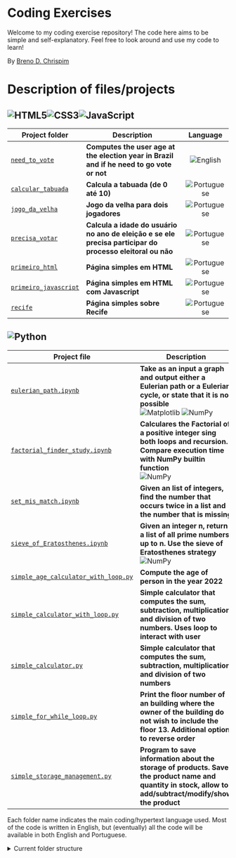 # Coding Exercises

Welcome to my coding exercise repository! The code here aims to be simple and self-explanatory. Feel free to look around and use my code to learn!

By [Breno D. Chrispim](https://github.com/DChrispim)

# Description of files/projects

## ![HTML5](https://img.shields.io/badge/html5-%23E34F26.svg?style=for-the-badge&logo=html5&logoColor=white)![CSS3](https://img.shields.io/badge/css3-%231572B6.svg?style=for-the-badge&logo=css3&logoColor=white)![JavaScript](https://img.shields.io/badge/javascript-%23323330.svg?style=for-the-badge&logo=javascript&logoColor=%23F7DF1E)

| Project folder                                                          | Description                                                                                                          |                           Language                           |
| ----------------------------------------------------------------------- | -------------------------------------------------------------------------------------------------------------------- | :----------------------------------------------------------: |
| [`need_to_vote`](HTML-CSS-Javascript/eng/need_to_vote)                  | **Computes the user age at the election year in Brazil and if he need to go vote or not**                  |    ![English](https://img.shields.io/badge/English-blue)     |
| [`calcular_tabuada`](HTML-CSS-Javascript/port-BR/calcular_tabuada)      | **Calcula a tabuada (de 0 até 10)**                                          | ![Portuguese](https://img.shields.io/badge/Portuguese-green) |
| [`jogo_da_velha`](HTML-CSS-Javascript/port-BR/jogo_da_velha)            | **Jogo da velha para dois jogadores**                                                                                | ![Portuguese](https://img.shields.io/badge/Portuguese-green) |
| [`precisa_votar`](HTML-CSS-Javascript/port-BR/precisa_votar)            | **Calcula a idade do usuário no ano de eleição e se ele precisa participar do processo eleitoral ou não** | ![Portuguese](https://img.shields.io/badge/Portuguese-green) |
| [`primeiro_html`](HTML-CSS-Javascript/port-BR/primeiro_html)            | **Página simples em HTML**                                                                                                      | ![Portuguese](https://img.shields.io/badge/Portuguese-green) |
| [`primeiro_javascript`](HTML-CSS-Javascript/port-BR/primeiro_javascrip) | **Página simples em HTML com Javascript**                                                                                                      | ![Portuguese](https://img.shields.io/badge/Portuguese-green) |
| [`recife`](HTML-CSS-Javascript/port-BR/recife)                          | **Página simples sobre Recife**                                                                                                      | ![Portuguese](https://img.shields.io/badge/Portuguese-green) |

## ![Python](https://img.shields.io/badge/python-3670A0?style=for-the-badge&logo=python&logoColor=ffdd54)

| Project file                                                                   | Description                                                                                                                                                                                                                                                                                                                                                   |                           Language                           |
| ------------------------------------------------------------------------------ | ------------------------------------------------------------------------------------------------------------------------------------------------------------------------------------------------------------------------------------------------------------------------------------------------------------------------------------------------------------- | :----------------------------------------------------------: |
| [`eulerian_path.ipynb`](Python/eulerian_path.ipynb)                            | **Take as an input a graph and output either a Eulerian path or a Eulerian cycle, or state that it is not possible** <br/> ![Matplotlib](https://img.shields.io/badge/Matplotlib-%23ffffff.svg?style=for-the-badge&logo=Matplotlib&logoColor=black) ![NumPy](https://img.shields.io/badge/numpy-%23013243.svg?style=for-the-badge&logo=numpy&logoColor=white) |    ![English](https://img.shields.io/badge/English-blue)     |
| [`factorial_finder_study.ipynb`](Python/factorial_finder_study.ipynb)          | **Calculares the Factorial of a positive integer sing both loops and recursion. Compare execution time with NumPy builtin function** <br/> ![NumPy](https://img.shields.io/badge/numpy-%23013243.svg?style=for-the-badge&logo=numpy&logoColor=white)                                      |    ![English](https://img.shields.io/badge/English-blue)     |
| [`set_mis_match.ipynb`](Python/set_mis_match.ipynb)                            | **Given an list of integers, find the number that occurs twice in a list and the number that is missing**                                                                                                                                                                                                                                        |    ![English](https://img.shields.io/badge/English-blue)     |
| [`sieve_of_Eratosthenes.ipynb`](Python/sieve_of_Eratosthenes.ipynb)            | **Given an integer n, return a list of all prime numbers up to n. Use the sieve of Eratosthenes strategy** <br/> ![NumPy](https://img.shields.io/badge/numpy-%23013243.svg?style=for-the-badge&logo=numpy&logoColor=white)                                                                                                                                    |    ![English](https://img.shields.io/badge/English-blue)     |
| [`simple_age_calculator_with_loop.py`](Python/simple_age_calculator_with_loop.py) | **Compute the age of person in the year 2022**                                                                                                                                                                                                                                                                                                                | ![Portuguese](https://img.shields.io/badge/Portuguese-green) |
| [`simple_calculator_with_loop.py`](Python/simple_age_calculator_with_loop.py)     | **Simple calculator that computes the sum, subtraction, multiplication and division of two numbers. Uses loop to interact with user**                                                                                                                                                                                                                  | ![Portuguese](https://img.shields.io/badge/Portuguese-green) |
| [`simple_calculator.py`](Python/simple_calculator.py)                             | **Simple calculator that computes the sum, subtraction, multiplication and division of two numbers**                                                                                                                                                                                                                                                           | ![Portuguese](https://img.shields.io/badge/Portuguese-green) |
| [`simple_for_while_loop.py`](Python/simple_for_while_loop.py)                     | **Print the floor number of an building where the owner of the building do not wish to include the floor 13. Additional option to reverse order**                                                                                                                                                                                                                  |    ![English](https://img.shields.io/badge/English-blue)     |
| [`simple_storage_management.py`](Python/simple_storage_management.py)             | **Program to save information about the storage of products. Save the product name and quantity in stock, allow to add/subtract/modify/show the product**                                                                                                                                                                                                     |    ![English](https://img.shields.io/badge/English-blue)     |

Each folder name indicates the main coding/hypertext language used. Most of the code is written in English, but (eventually) all the code will be available in both English and Portuguese.

<details>
  <summary>Current folder structure</summary>

  ```bash
HTML-CSS-Javascript
   |-- eng
   |   |-- need_to_vote_page
   |   |   |-- index.html
   |   |   |-- js
   |   |   |   |-- functions.js
   |-- port-BR
   |   |-- calcular_tabuada_pagina
   |   |   |-- index.html
   |   |   |-- js
   |   |   |   |-- funcoes.js
   |   |-- jogo_da_velha_pagina
   |   |   |-- index.html
   |   |   |-- js
   |   |   |   |-- funcoes.js
   |   |-- precisa_votar_pagina
   |   |   |-- index.html
   |   |   |-- js
   |   |   |   |-- funcoes.js
   |   |-- primeiro_html
   |   |   |-- img
   |   |   |   |-- Flag_of_France.svg
   |   |   |   |-- Flag_of_Portugal.svg
   |   |   |   |-- Flag_of_Spain.svg
   |   |   |   |-- logoBasic.svg
   |   |   |   |-- logoFull.svg
   |   |   |   |-- logoFullTransparent.svg
   |   |   |   |-- mapaEuropa.svg
   |   |   |-- index.html
   |   |-- primeiro_javascrip
   |   |   |-- index.html
   |   |   |-- js
   |   |   |   |-- script.js
   |   |-- recife_html
   |   |   |-- convento.html
   |   |   |-- css
   |   |   |   |-- main.css
   |   |   |-- img
   |   |   |   |-- Logo.svg
   |   |   |   |-- img1.jpg
   |   |   |   |-- img2.jpg
   |   |   |   |-- img3.jpg
   |   |   |   |-- img_fundo.png
   |   |   |   |-- marcoZero.jpg
   |   |   |-- index.html
   |   |   |-- outrosPontosTuristicos.html
   |   |   |-- parqueEsculturas.html
Python
   |-- eulerian_path.ipynb
   |-- factorial_finder_study.ipynb
   |-- set_mis_match.ipynb
   |-- sieve_of_Eratosthenes.ipynb
   |-- simple_age_calculator_with_loop.py
   |-- simple_calculator.py
   |-- simple_calculator_with_loop.py
   |-- simple_for_while_loop.py
   |-- simple_storage_management.py
```

</details>